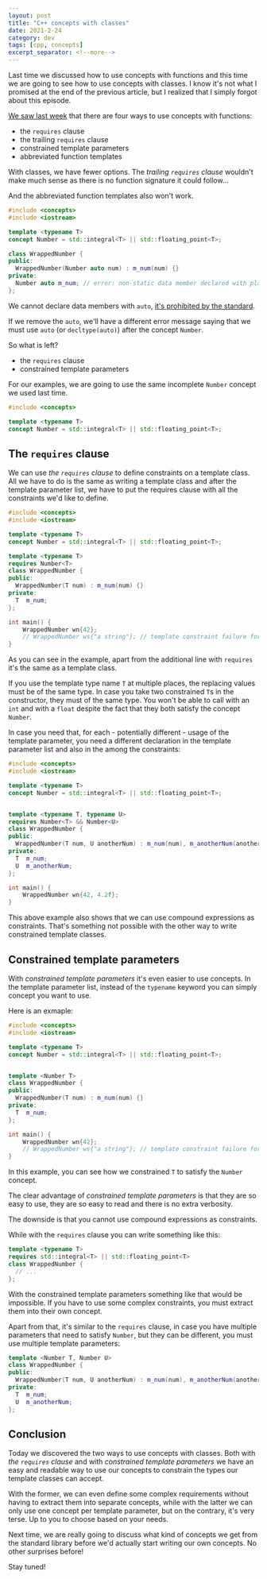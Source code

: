 ```yaml
---
layout: post
title: "C++ concepts with classes"
date: 2021-2-24
category: dev
tags: [cpp, concepts]
excerpt_separator: <!--more-->
---
```

Last time we discussed how to use concepts with functions and this time we are going to see how to use concepts with classes. I know it's not what I promised at the end of the previous article, but I realized that I simply forgot about this episode.
<!--more-->

[We saw last week](https://www.sandordargo.com/blog/2021/02/17/cpp-concepts-4-ways-to-use-them) that there are four ways to use concepts with functions:

- the `requires` clause
- the trailing `requires` clause
- constrained template parameters
- abbreviated function templates

With classes, we have fewer options. The *trailing `requires` clause* wouldn't make much sense as there is no function signature it could follow... 

And the abbreviated function templates also won't work.

```cpp
#include <concepts>
#include <iostream>

template <typename T>
concept Number = std::integral<T> || std::floating_point<T>;

class WrappedNumber {
public:
  WrappedNumber(Number auto num) : m_num(num) {}
private:
  Number auto m_num; // error: non-static data member declared with placeholder
};
```

We cannot declare data members with `auto`, [it's prohibited by the standard](https://stackoverflow.com/questions/11302981/c11-declaring-non-static-data-members-as-auto).

If we remove the `auto`, we'll have a different error message saying that we must use `auto` (or `decltype(auto)`) after the concept `Number`.

So what is left?

- the `requires` clause
- constrained template parameters

For our examples, we are going to use the same incomplete `Number` concept we used last time.

```cpp
#include <concepts>

template <typename T>
concept Number = std::integral<T> || std::floating_point<T>;
```

## The `requires` clause

We can use *the `requires` clause* to define constraints on a template class. All we have to do is the same as writing a template class and after the template parameter list, we have to put the requires clause with all the constraints we'd like to define.

```cpp
#include <concepts>
#include <iostream>

template <typename T>
concept Number = std::integral<T> || std::floating_point<T>;

template <typename T>
requires Number<T>
class WrappedNumber {
public:
  WrappedNumber(T num) : m_num(num) {}
private:
  T  m_num;
};

int main() {
    WrappedNumber wn{42};
    // WrappedNumber ws{"a string"}; // template constraint failure for 'template<class T>  requires  Number<T> class WrappedNumber'
}
```

As you can see in the example, apart from the additional line with `requires` it's the same as a template class.

If you use the template type name `T` at multiple places, the replacing values must be of the same type. In case you take two constrained `T`s in the constructor, they must of the same type. You won't be able to call with an `int` and with a `float` despite the fact that they both satisfy the concept `Number`.

In case you need that, for each - potentially different - usage of the template parameter, you need a different declaration in the template parameter list and also in the among the constraints:

```cpp
#include <concepts>
#include <iostream>

template <typename T>
concept Number = std::integral<T> || std::floating_point<T>;


template <typename T, typename U>
requires Number<T> && Number<U>
class WrappedNumber {
public:
  WrappedNumber(T num, U anotherNum) : m_num(num), m_anotherNum(anotherNum) {}
private:
  T  m_num;
  U  m_anotherNum;
};

int main() {
    WrappedNumber wn{42, 4.2f};
}
```

This above example also shows that we can use compound expressions as constraints. That's something not possible with the other way to write constrained template classes.

## Constrained template parameters

With *constrained template parameters* it's even easier to use concepts. In the template parameter list, instead of the `typename` keyword you can simply concept you want to use.

Here is an exmaple:

```cpp
#include <concepts>
#include <iostream>

template <typename T>
concept Number = std::integral<T> || std::floating_point<T>;


template <Number T>
class WrappedNumber {
public:
  WrappedNumber(T num) : m_num(num) {}
private:
  T  m_num;
};

int main() {
    WrappedNumber wn{42};
    // WrappedNumber ws{"a string"}; // template constraint failure for 'template<class T>  requires  Number<T> class WrappedNumber'
}
```

In this example, you can see how we constrained `T` to satisfy the `Number` concept.

The clear advantage of *constrained template parameters* is that they are so easy to use, they are so easy to read and there is no extra verbosity.

The downside is that you cannot use compound expressions as constraints.

While with the `requires` clause you can write something like this:

```cpp
template <typename T>
requires std::integral<T> || std::floating_point<T>
class WrappedNumber {
  // ...
};
```

With the constrained template parameters something like that would be impossible. If you have to use some complex constraints, you must extract them into their own concept.

Apart from that, it's similar to the `requires` clause, in case you have multiple parameters that need to satisfy `Number`, but they can be different, you must use multiple template parameters:

```cpp
template <Number T, Number U>
class WrappedNumber {
public:
  WrappedNumber(T num, U anotherNum) : m_num(num), m_anotherNum(anotherNum) {}
private:
  T  m_num;
  U  m_anotherNum;
};
```
## Conclusion

Today we discovered the two ways to use concepts with classes. Both with *the `requires` clause* and with *constrained template parameters* we have an easy and readable way to use our concepts to constrain the types our template classes can accept.

With the former, we can even define some complex requirements without having to extract them into separate concepts, while with the latter we can only use one concept per template parameter, but on the contrary, it's very terse. Up to you to choose based on your needs.

Next time, we are really going to discuss what kind of concepts we get from the standard library before we'd actually start writing our own concepts. No other surprises before!

Stay tuned!
